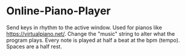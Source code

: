 # Online-Piano-Player
Send keys in rhythm to the active window.
Used for pianos like https://virtualpiano.net/.
Change the "music" string to alter what the program plays. Every note is played at half a beat at the bpm (tempo). Spaces are a half rest.
